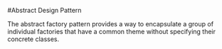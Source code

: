 #Abstract Design Pattern

The abstract factory pattern provides a way to encapsulate a group of individual factories that have a common theme without specifying their concrete classes.